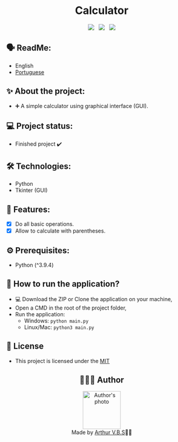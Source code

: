 <h1 align="center">Calculator</h1>

<div align="center">
  <img src="https://img.shields.io/badge/License-MIT-000?style=social&logo=json&logoColor=469BD2">
  &nbsp;
  <img src="https://img.shields.io/badge/GitHub-000?style=social&logo=github&logoColor=469BD2">
  &nbsp;
  <img src="https://img.shields.io/badge/Python-000?style=social&logo=python&logoColor=469BD2">
</div>

## 🗣️ ReadMe:

- English
- [Portuguese](https://github.com/ArthurVBS/PyCalculator/blob/main/README-pt.md)

## ✨ About the project:

- ➕ A simple calculator using graphical interface (GUI).

## 💻 Project status:

- Finished project ✔️

## 🛠 Technologies:

- Python
- Tkinter (GUI)

## 📝 Features:

- [x] Do all basic operations.
- [x] Allow to calculate with parentheses.

## ⚙️ Prerequisites:

- Python (^3.9.4)

## 🚀 How to run the application?

- 💻 Download the ZIP or Clone the application on your machine,
- Open a CMD in the root of the project folder,
- Run the application: 
    - Windows: `python main.py`
    - Linux/Mac: `python3 main.py`

## 📝 License

- This project is licensed under the [MIT](https://github.com/ArthurVBS/PyCalculator/blob/main/LICENSE)

<h2 align="center">👨🏽‍💻 Author</h2>
<div align="center">
  <img width="100px;" src="https://avatars.githubusercontent.com/u/84406367?v=4" alt="Author's photo"/>
  <br><span>Made by <a href="https://github.com/ArthurVBS" target="_blank" rel="external">Arthur V.B.S</a>✌🏽</span>
</div>
